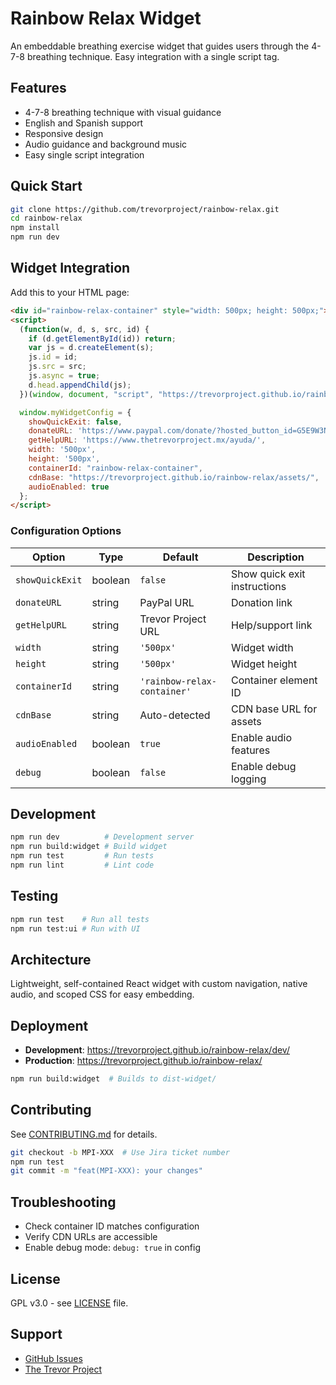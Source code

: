 # Rainbow Relax Widget

An embeddable breathing exercise widget that guides users through the 4-7-8 breathing technique. Easy integration with a single script tag.

## Features

- 4-7-8 breathing technique with visual guidance
- English and Spanish support
- Responsive design
- Audio guidance and background music
- Easy single script integration

## Quick Start

```bash
git clone https://github.com/trevorproject/rainbow-relax.git
cd rainbow-relax
npm install
npm run dev
```

## Widget Integration

Add this to your HTML page:

```html
<div id="rainbow-relax-container" style="width: 500px; height: 500px;"></div>
<script>
  (function(w, d, s, src, id) {
    if (d.getElementById(id)) return;
    var js = d.createElement(s);
    js.id = id;
    js.src = src;
    js.async = true;
    d.head.appendChild(js);
  })(window, document, "script", "https://trevorproject.github.io/rainbow-relax/rainbowRelax.js", "rainbow-relax");

  window.myWidgetConfig = {
    showQuickExit: false,
    donateURL: 'https://www.paypal.com/donate/?hosted_button_id=G5E9W3NZ8D7WW',
    getHelpURL: 'https://www.thetrevorproject.mx/ayuda/',
    width: '500px',
    height: '500px',
    containerId: "rainbow-relax-container",
    cdnBase: "https://trevorproject.github.io/rainbow-relax/assets/",
    audioEnabled: true
  };
</script>
```

### Configuration Options

| Option          | Type    | Default                     | Description                  |
| --------------- | ------- | --------------------------- | ---------------------------- |
| `showQuickExit` | boolean | `false`                     | Show quick exit instructions |
| `donateURL`     | string  | PayPal URL                  | Donation link                |
| `getHelpURL`    | string  | Trevor Project URL          | Help/support link            |
| `width`         | string  | `'500px'`                   | Widget width                 |
| `height`        | string  | `'500px'`                   | Widget height                |
| `containerId`   | string  | `'rainbow-relax-container'` | Container element ID         |
| `cdnBase`       | string  | Auto-detected               | CDN base URL for assets      |
| `audioEnabled`  | boolean | `true`                      | Enable audio features        |
| `debug`         | boolean | `false`                     | Enable debug logging         |

## Development

```bash
npm run dev          # Development server
npm run build:widget # Build widget
npm run test         # Run tests
npm run lint         # Lint code
```

## Testing

```bash
npm run test    # Run all tests
npm run test:ui # Run with UI
```

## Architecture

Lightweight, self-contained React widget with custom navigation, native audio, and scoped CSS for easy embedding.

## Deployment

- **Development**: https://trevorproject.github.io/rainbow-relax/dev/
- **Production**: https://trevorproject.github.io/rainbow-relax/

```bash
npm run build:widget  # Builds to dist-widget/
```

## Contributing

See [CONTRIBUTING.md](./CONTRIBUTING.md) for details.

```bash
git checkout -b MPI-XXX  # Use Jira ticket number
npm run test
git commit -m "feat(MPI-XXX): your changes"
```

## Troubleshooting

- Check container ID matches configuration
- Verify CDN URLs are accessible
- Enable debug mode: `debug: true` in config

## License

GPL v3.0 - see [LICENSE](LICENSE) file.

## Support

- [GitHub Issues](https://github.com/trevorproject/rainbow-relax/issues)
- [The Trevor Project](https://www.thetrevorproject.org/)
